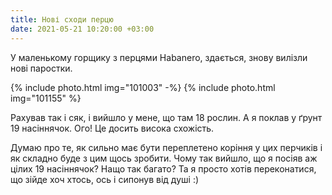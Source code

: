 ```yaml
---
title: Нові сходи перцю
date: 2021-05-21 10:20:00 +03:00
---
```


У маленькому горщику з перцями Habanero, здається, знову вилізли нові паростки.

{% include photo.html img="101003" -%}
{% include photo.html img="101155" %}

Рахував так і сяк, і вийшло у мене, що там 18 рослин. А я поклав у ґрунт 19 насіннячок. Ого! Це досить висока схожість.

Думаю про те, як сильно має бути переплетено коріння у цих перчиків і як складно буде з цим щось зробити. Чому так вийшло, що я посіяв аж цілих 19 насіннячок? Нащо так багато? Та я просто хотів переконатися, що зійде хоч хтось, ось і сипонув від душі :)

